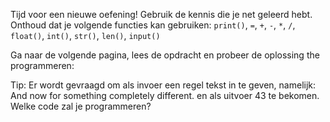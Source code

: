 Tijd voor een nieuwe oefening! Gebruik de kennis die je net geleerd hebt. Onthoud dat je volgende functies kan gebruiken: 
`print()`, `=`, `+`, `-`, `*`, `/`, `float()`, `int()`, `str()`, `len()`, `input()`

Ga naar de volgende pagina, lees de opdracht en probeer de oplossing the programmeren: 

Tip: Er wordt gevraagd om als invoer een regel tekst in te geven, namelijk: And now for something completely different. en als uitvoer 43 te bekomen. 
Welke code zal je programmeren? 